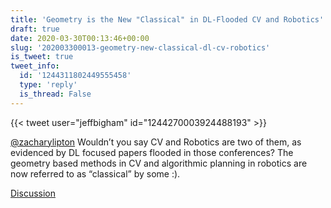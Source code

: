 ```yaml
---
title: 'Geometry is the New "Classical" in DL-Flooded CV and Robotics'
draft: true
date: 2020-03-30T00:13:46+00:00
slug: '202003300013-geometry-new-classical-dl-cv-robotics'
is_tweet: true
tweet_info:
  id: '1244311802449555458'
  type: 'reply'
  is_thread: False
---
```




{{< tweet user="jeffbigham" id="1244270003924488193" >}}

[@zacharylipton](https://x.com/zacharylipton) Wouldn’t you say CV and Robotics are two of them, as evidenced by DL focused papers flooded in those conferences? The geometry based methods in CV and algorithmic planning in robotics are now referred to as “classical” by some :).

[Discussion](https://x.com/sytelus/status/1244311802449555458)

